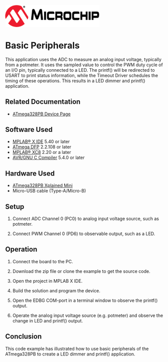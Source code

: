 <!-- Please do not change this html logo with link -->
<a href="https://www.microchip.com" rel="nofollow"><img src="images/microchip.png" alt="MCHP" width="300"/></a>

# Basic Peripherals

This application uses the ADC to measure an analog input voltage, typically from a potmeter. It uses the sampled value to control the PWM duty cycle of an I/O pin, typically connected to a LED. The printf() will be redirected to USART to print status information, while the Timeout Driver schedules the timing of these operations. This results in a LED dimmer and printf() application.

## Related Documentation

- [ATmega328PB Device Page](https://www.microchip.com/wwwproducts/en/ATmega328pb)

## Software Used

- [MPLAB® X IDE](http://www.microchip.com/mplab/mplab-x-ide) 5.40 or later
- [ATmega DFP](http://packs.download.atmel.com/) 2.2.108 or later
- [MPLAB® XC8](http://www.microchip.com/mplab/compilers) 2.20 or a later
- [AVR/GNU C Compiler](https://www.microchip.com/mplab/avr-support/avr-and-arm-toolchains-c-compilers) 5.4.0 or later


## Hardware Used

- [ATmega328PB Xplained Mini](https://www.microchip.com/DevelopmentTools/ProductDetails/atmega328pb-xmini)
- Micro-USB cable (Type-A/Micro-B)

## Setup

1. Connect ADC Channel 0 (PC0) to analog input voltage source, such as potmeter.

2. Connect PWM Channel 0 (PD6) to observable output, such as a LED.


## Operation

1. Connect the board to the PC.

2. Download the zip file or clone the example to get the source code.

3. Open the project in MPLAB X IDE.

4. Build the solution and program the device.

5. Open the EDBG COM-port in a terminal window to observe the printf() output.

6. Operate the analog input voltage source (e.g. potmeter) and observe the change in LED and printf() output.

## Conclusion

This code example has illustrated how to use basic peripherals of the ATmega328PB to create a LED dimmer and printf() application.
